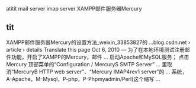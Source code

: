 atitit mail server imap server XAMPP邮件服务器Mercury


##  tit

XAMPP邮件服务器Mercury的设置方法_weixin_33853827的 ...blog.csdn.net › article › details
Translate this page
Oct 6, 2010 — 为了在本地环境测试注册邮件功能，开启了XAMPP的Mercury，邮件 ... 启动Apache和MySQL服务； 点击Mercury 顶部菜单的“Configuration / MercuryS SMTP Server” ... 里取消“MercuryB HTTP web server”、“Mercury IMAP4rev1 server”的 ... 系统，A-Apache，M-Mysql，P-php，P-Phpmyadmin/Perl)这个缩写 ...